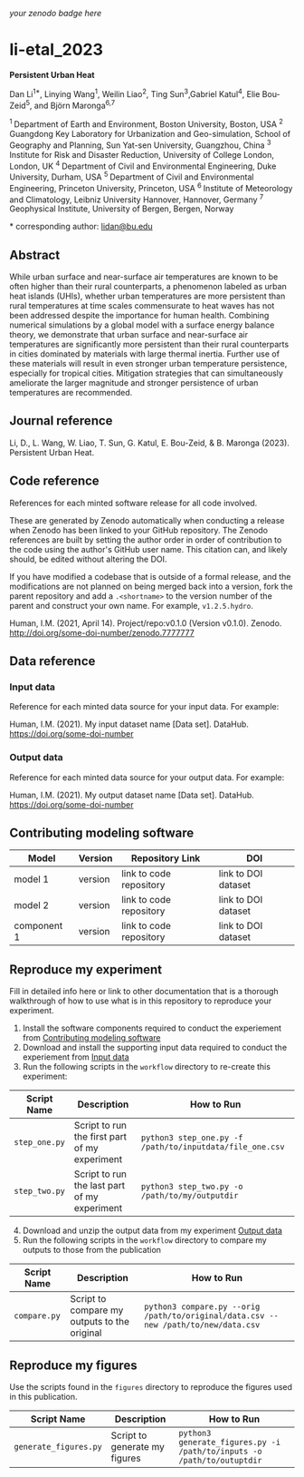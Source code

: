 _your zenodo badge here_

# li-etal_2023

**Persistent Urban Heat**

Dan Li<sup>1\*</sup>, Linying Wang<sup>1</sup>, Weilin Liao<sup>2</sup>, Ting Sun<sup>3</sup>,Gabriel Katul<sup>4</sup>, Elie Bou-Zeid<sup>5</sup>, and Björn Maronga<sup>6,7</sup>

<sup>1 </sup> Department of Earth and Environment, Boston University, Boston, USA
<sup>2 </sup> Guangdong Key Laboratory for Urbanization and Geo-simulation, School of Geography and Planning, Sun Yat-sen University, Guangzhou, China 
<sup>3 </sup> Institute for Risk and Disaster Reduction, University of College London, London, UK
<sup>4 </sup> Department of Civil and Environmental Engineering, Duke University, Durham, USA
<sup>5 </sup> Department of Civil and Environmental Engineering, Princeton University, Princeton, USA
<sup>6 </sup> Institute of Meteorology and Climatology, Leibniz University Hannover, Hannover, Germany
<sup>7 </sup> Geophysical Institute, University of Bergen, Bergen, Norway

\* corresponding author:  lidan@bu.edu

## Abstract
While urban surface and near-surface air temperatures are known to be often higher than their rural counterparts, a phenomenon labeled as urban heat islands (UHIs), whether urban temperatures are more persistent than rural temperatures at time scales commensurate to heat waves has not been addressed despite the importance for human health. Combining numerical simulations by a global model with a surface energy balance theory, we demonstrate that urban surface and near-surface air temperatures are significantly more persistent than their rural counterparts in cities dominated by materials with large thermal inertia. Further use of these materials will result in even stronger urban temperature persistence, especially for tropical cities. Mitigation strategies that can simultaneously ameliorate the larger magnitude and stronger persistence of urban temperatures are recommended.

## Journal reference
Li, D., L. Wang, W. Liao, T. Sun, G. Katul, E. Bou-Zeid, & B. Maronga (2023). Persistent Urban Heat. 

## Code reference
References for each minted software release for all code involved.  

These are generated by Zenodo automatically when conducting a release when Zenodo has been linked to your GitHub repository. The Zenodo references are built by setting the author order in order of contribution to the code using the author's GitHub user name.  This citation can, and likely should, be edited without altering the DOI.

If you have modified a codebase that is outside of a formal release, and the modifications are not planned on being merged back into a version, fork the parent repository and add a `.<shortname>` to the version number of the parent and construct your own name.  For example, `v1.2.5.hydro`.

Human, I.M. (2021, April 14). Project/repo:v0.1.0 (Version v0.1.0). Zenodo. http://doi.org/some-doi-number/zenodo.7777777

## Data reference

### Input data
Reference for each minted data source for your input data.  For example:

Human, I.M. (2021). My input dataset name [Data set]. DataHub. https://doi.org/some-doi-number

### Output data
Reference for each minted data source for your output data.  For example:

Human, I.M. (2021). My output dataset name [Data set]. DataHub. https://doi.org/some-doi-number

## Contributing modeling software
| Model | Version | Repository Link | DOI |
|-------|---------|-----------------|-----|
| model 1 | version | link to code repository | link to DOI dataset |
| model 2 | version | link to code repository | link to DOI dataset |
| component 1 | version | link to code repository | link to DOI dataset |

## Reproduce my experiment
Fill in detailed info here or link to other documentation that is a thorough walkthrough of how to use what is in this repository to reproduce your experiment.


1. Install the software components required to conduct the experiement from [Contributing modeling software](#contributing-modeling-software)
2. Download and install the supporting input data required to conduct the experiement from [Input data](#input-data)
3. Run the following scripts in the `workflow` directory to re-create this experiment:

| Script Name | Description | How to Run |
| --- | --- | --- |
| `step_one.py` | Script to run the first part of my experiment | `python3 step_one.py -f /path/to/inputdata/file_one.csv` |
| `step_two.py` | Script to run the last part of my experiment | `python3 step_two.py -o /path/to/my/outputdir` |

4. Download and unzip the output data from my experiment [Output data](#output-data)
5. Run the following scripts in the `workflow` directory to compare my outputs to those from the publication

| Script Name | Description | How to Run |
| --- | --- | --- |
| `compare.py` | Script to compare my outputs to the original | `python3 compare.py --orig /path/to/original/data.csv --new /path/to/new/data.csv` |

## Reproduce my figures
Use the scripts found in the `figures` directory to reproduce the figures used in this publication.

| Script Name | Description | How to Run |
| --- | --- | --- |
| `generate_figures.py` | Script to generate my figures | `python3 generate_figures.py -i /path/to/inputs -o /path/to/outuptdir` |
